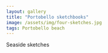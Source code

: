 ```yaml
---
layout: gallery
title: "Portobello sketchbooks"
image: /assets/img/four-sketches.jpg
tags: Portobello beach
---
```


Seaside sketches

